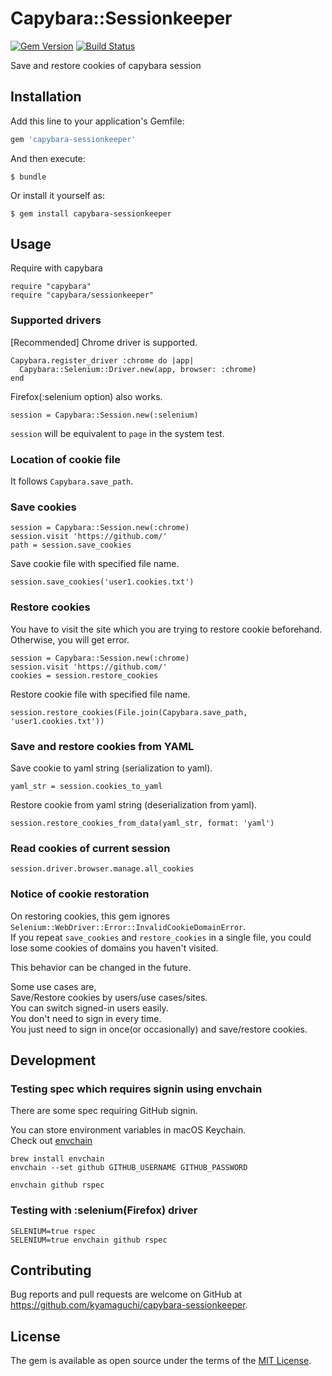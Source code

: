 # Capybara::Sessionkeeper

[![Gem Version](https://badge.fury.io/rb/capybara-sessionkeeper.svg)](https://badge.fury.io/rb/capybara-sessionkeeper)
[![Build Status](https://travis-ci.org/kyamaguchi/capybara-sessionkeeper.svg?branch=master)](https://travis-ci.org/kyamaguchi/capybara-sessionkeeper)

Save and restore cookies of capybara session

## Installation

Add this line to your application's Gemfile:

```ruby
gem 'capybara-sessionkeeper'
```

And then execute:

    $ bundle

Or install it yourself as:

    $ gem install capybara-sessionkeeper

## Usage

Require with capybara

```
require "capybara"
require "capybara/sessionkeeper"
```

### Supported drivers

[Recommended] Chrome driver is supported.

```
Capybara.register_driver :chrome do |app|
  Capybara::Selenium::Driver.new(app, browser: :chrome)
end
```

Firefox(:selenium option) also works.

```
session = Capybara::Session.new(:selenium)
```

`session` will be equivalent to `page` in the system test.

### Location of cookie file

It follows `Capybara.save_path`.

### Save cookies

```
session = Capybara::Session.new(:chrome)
session.visit 'https://github.com/'
path = session.save_cookies
```

Save cookie file with specified file name.

```
session.save_cookies('user1.cookies.txt')
```

### Restore cookies

You have to visit the site which you are trying to restore cookie beforehand.  
Otherwise, you will get error.

```
session = Capybara::Session.new(:chrome)
session.visit 'https://github.com/'
cookies = session.restore_cookies
```

Restore cookie file with specified file name.

```
session.restore_cookies(File.join(Capybara.save_path, 'user1.cookies.txt'))
```

### Save and restore cookies from YAML

Save cookie to yaml string (serialization to yaml).

```
yaml_str = session.cookies_to_yaml
```

Restore cookie from yaml string (deserialization from yaml).

```
session.restore_cookies_from_data(yaml_str, format: 'yaml')
```

### Read cookies of current session

```
session.driver.browser.manage.all_cookies
```

### Notice of cookie restoration

On restoring cookies, this gem ignores `Selenium::WebDriver::Error::InvalidCookieDomainError`.  
If you repeat `save_cookies` and `restore_cookies` in a single file, you could lose some cookies of domains you haven't visited.  

This behavior can be changed in the future.  

Some use cases are,  
Save/Restore cookies by users/use cases/sites.  
You can switch signed-in users easily.  
You don't need to sign in every time.  
You just need to sign in once(or occasionally) and save/restore cookies.  

## Development

### Testing spec which requires signin using envchain

There are some spec requiring GitHub signin.  

You can store environment variables in macOS Keychain.  
Check out [envchain](https://github.com/sorah/envchain)

```
brew install envchain
envchain --set github GITHUB_USERNAME GITHUB_PASSWORD

envchain github rspec
```

### Testing with :selenium(Firefox) driver

```
SELENIUM=true rspec
SELENIUM=true envchain github rspec
```

## Contributing

Bug reports and pull requests are welcome on GitHub at https://github.com/kyamaguchi/capybara-sessionkeeper.

## License

The gem is available as open source under the terms of the [MIT License](http://opensource.org/licenses/MIT).
